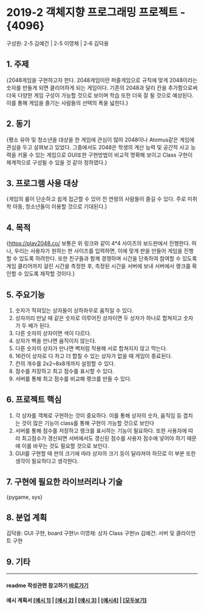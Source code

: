 # 2019-2 객체지향 프로그래밍 프로젝트 - **{4096}**
구성원: 2-5 김예건 | 2-5 이영채 | 2-6 김덕용

## 1. 주제
{2048게임을 구현하고자 한다. 2048게임이란 퍼즐게임으로 규칙에 맞게 2048이라는 숫자를 만들게 되면 클리어하게 되는 게임이다. 기존의 2048과 달리 칸을 추가함으로써 더욱 다양한 게임 구성이 가능할 것으로 보이며 학습 또한 더욱 잘 될 것으로 예상된다. 이를 통해 게임을 즐기는 사람들의 선택의 폭을 넓힌다.}

## 2. 동기
{평소 유아 및 청소년을 대상을 한 게임에 관심이 많아 2048이나 Atomus같은 게임에 관심을 두고 살펴보고 있었다. 그중에서도 2048은 학생의 계산 능력 및 공간적 사고 능력을 키울 수 있는 게임으로 GUI또한 구현방법이 비교적 명확해 보이고 Class 구현이 체계적으로 구성될 수 있을 것 같아 정하였다.}

## 3. 프로그램 사용 대상
{게임의 룰이 단순하고 쉽게 접근할 수 있어 전 연령의 사람들이 즐길 수 있다. 주로 미취학 아동, 청소년들이 이용할 것으로 기대된다.}

## 4. 목적
{https://play2048.co/
보통은 위 링크와 같이 4*4 사이즈의 보드판에서 진행한다. 허나, 우리는 사용자가 원하는 판 사이즈를 입력하면, 이에 맞게 판을 만들어 게임을 진행할 수 있도록 하려한다. 또한 친구들과 함께 경쟁하며 시간을 단축하여 참여할 수 있도록 게임 클리어까지 걸린 시간을 측정한 후, 측정된 시간을 서버에 보내 서버에서 랭크를 확인할 수 있도록 제작할 것이다.}

## 5. 주요기능
1. 숫자가 적혀있는 상자들이 상하좌우로 움직일 수 있다.
2. 상자끼리 만날 때 같은 숫자로 이루어진 상자이면 두 상자가 하나로 합쳐지고 숫자가 두 배가 된다. 
3. 다른 숫자의 상자이면 색이 다르다. 
4. 상자가 벽을 만나면 움직이지 않는다. 
5. 다른 숫자의 상자가 만나면 벽처럼 작용해 서로 합쳐지지 않고 막는다.
6. 16칸이 상자로 다 차고 더 합칠 수 있는 상자가 없을 때 게임이 종료된다.
7. 칸의 개수를 2x2~8x8개까지 설정할 수 있다.
8. 점수를 저장하고 최고 점수를 표시할 수 있다.
9. 서버를 통해 최고 점수를 비교해 랭크를 만들 수 있다.

## 6. 프로젝트 핵심
1. 각 상자를 객체로 구현하는 것이 중요하다. 이를 통해 상자의 숫자, 움직임 등 겹치는 것이 많은 기능이 class를 통해 구현이 가능할 것으로 보인다
2. 서버를 통해 점수를 저장하고 랭크를 표시하는 기능이 필요하다. 또한 사용자에 따라 최고점수가 갱신되면 서버에서도 갱신된 점수를 사용자 점수에 넣어야 하기 때문에 이를 바꾸는 것도 필요할 것으로 보인다.
3. GUI를 구현할 때 판의 크기에 따라 상자의 크기 등이 달라져야 하므로 이 부분 또한 생각이 필요하다고 생각한다.

## 7. 구현에 필요한 라이브러리나 기술
{pygame, sys}

## 8. **분업 계획**
김덕용: GUI 구현, board 구현\n
이영채: 상자 Class 구현\n
김예건: 서버 및 클라이언트 구현

## 9. 기타

<hr>

#### readme 작성관련 참고하기 [바로가기](https://heropy.blog/2017/09/30/markdown/)

#### 예시 계획서 [[예시 1]](https://docs.google.com/document/d/1hcuGhTtmiTUxuBtr3O6ffrSMahKNhEj33woE02V-84U/edit?usp=sharing) | [[예시 2]](https://docs.google.com/document/d/1FmxTZvmrroOW4uZ34Xfyyk9ejrQNx6gtsB6k7zOvHYE/edit?usp=sharing) | [[예시 3]](https://github.com/goldmango328/2018-OOP-Python-Light) | [[예시4]](https://github.com/ssy05468/2018-OOP-Python-lightbulb) | [[모두보기]](https://github.com/kadragon/oop_project_ex/network/members)
